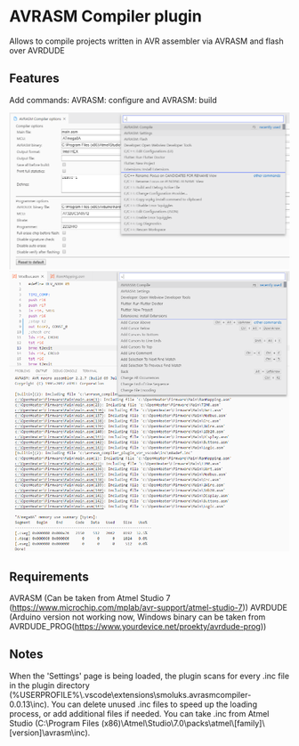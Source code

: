 # AVRASM Compiler plugin

Allows to compile projects written in AVR assembler via AVRASM and flash over AVRDUDE

## Features

Add commands: AVRASM: configure and AVRASM: build

![Settings](/images/Feature_settings.png)
![Compile](/images/Feature_compile.png)

## Requirements

AVRASM (Can be taken from Atmel Studio 7 (https://www.microchip.com/mplab/avr-support/atmel-studio-7))
AVRDUDE (Arduino version not working now, Windows binary can be taken from AVRDUDE_PROG(https://www.yourdevice.net/proekty/avrdude-prog))

## Notes

When the 'Settings' page is being loaded, the plugin scans for every .inc file in the plugin directory (%USERPROFILE%\\.vscode\extensions\smoluks.avrasmcompiler-0.0.13\inc). You can delete unused .inc files to speed up the loading process, or add additional files if needed. You can take .inc from Atmel Studio (C:\Program Files (x86)\Atmel\Studio\7.0\packs\atmel\\[family]\\[version]\avrasm\inc).
